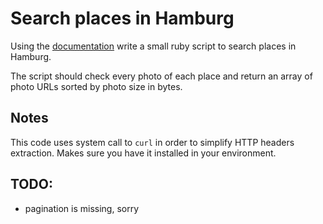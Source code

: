 # Search places in Hamburg

Using the [documentation](http://9flats.github.io/api_docs/v4/search_places.html)
write a small ruby script to search places in Hamburg.

The script should check every photo of each place
and return an array of photo URLs sorted by photo size in bytes.

## Notes

This code uses system call to `curl` in order to simplify HTTP headers extraction.
Makes sure you have it installed in your environment.

## TODO:

- pagination is missing, sorry
